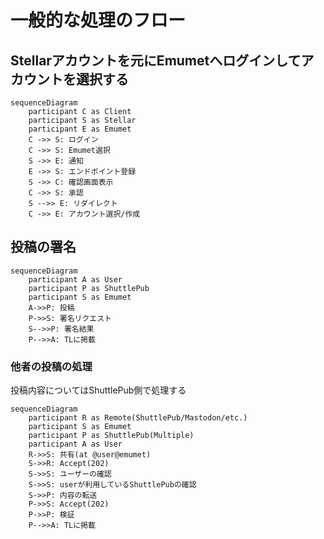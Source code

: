 # 一般的な処理のフロー

## Stellarアカウントを元にEmumetへログインしてアカウントを選択する
```mermaid
sequenceDiagram
    participant C as Client
    participant S as Stellar
    participant E as Emumet
    C ->> S: ログイン
    C ->> S: Emumet選択
    S ->> E: 通知
    E ->> S: エンドポイント登録
    S ->> C: 確認画面表示
    C ->> S: 承認
    S -->> E: リダイレクト
    C ->> E: アカウント選択/作成
```

## 投稿の署名
```mermaid
sequenceDiagram
    participant A as User
    participant P as ShuttlePub
    participant S as Emumet
    A->>P: 投稿
    P->>S: 署名リクエスト
    S-->>P: 署名結果
    P-->>A: TLに掲載
```

### 他者の投稿の処理

投稿内容についてはShuttlePub側で処理する

```mermaid
sequenceDiagram
    participant R as Remote(ShuttlePub/Mastodon/etc.)
    participant S as Emumet
    participant P as ShuttlePub(Multiple)
    participant A as User
    R->>S: 共有(at @user@emumet)
    S->>R: Accept(202)
    S->>S: ユーザーの確認
    S->>S: userが利用しているShuttlePubの確認
    S->>P: 内容の転送
    P->>S: Accept(202)
    P->>P: 検証
    P-->>A: TLに掲載
```
